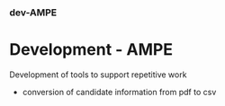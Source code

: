 ### dev-AMPE

# Development - AMPE

Development of tools to support repetitive work
- conversion of candidate information from pdf to csv
